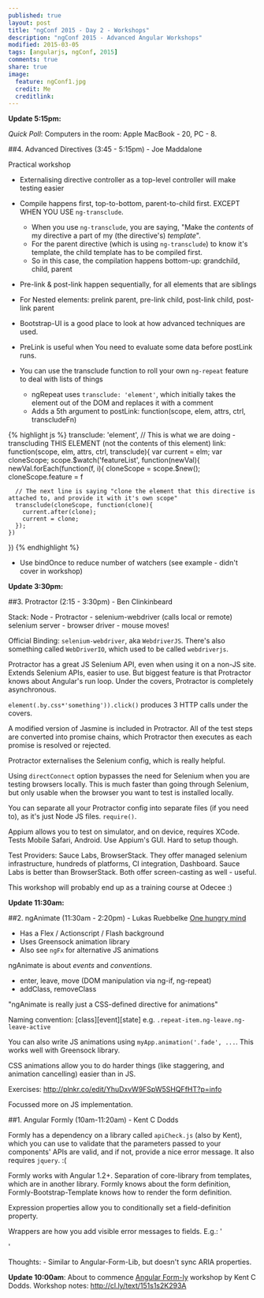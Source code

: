 ```yaml
---
published: true
layout: post
title: "ngConf 2015 - Day 2 - Workshops"
description: "ngConf 2015 - Advanced Angular Workshops"
modified: 2015-03-05
tags: [angularjs, ngConf, 2015]
comments: true
share: true 
image:
  feature: ngConf1.jpg
  credit: Me
  creditlink: 
---
```


**Update 5:15pm:**

*Quick Poll*: Computers in the room: Apple MacBook - 20, PC - 8.

##4. Advanced Directives (3:45 - 5:15pm) - Joe Maddalone

Practical workshop

- Externalising directive controller as a top-level controller will make testing easier
- Compile happens first, top-to-bottom, parent-to-child first. EXCEPT WHEN YOU USE `ng-transclude`. 
  - When you use `ng-transclude`, you are saying, "Make the *contents* of my directive a part of my (the directive's) *template*".
  - For the parent directive (which is using `ng-transclude`) to know it's template, the child template has to be compiled first.
  - So in this case, the compilation happens bottom-up: grandchild, child, parent
- Pre-link & post-link happen sequentially, for all elements that are siblings
- For Nested elements: prelink parent, pre-link child, post-link child, post-link parent
- Bootstrap-UI is a good place to look at how advanced techniques are used.
- PreLink is useful when You need to evaluate some data before postLink runs.
  
- You can use the transclude function to roll your own `ng-repeat` feature to deal with lists of things
  - ngRepeat uses `transclude: 'element'`, which initially takes the element out of the DOM and replaces it with a comment
  - Adds a 5th argument to postLink: function(scope, elem, attrs, ctrl, transcludeFn)

{% highlight js  %}
transclude: 'element',  // This is what we are doing - transcluding THIS ELEMENT (not the contents of this element)
link: function(scope, elm, attrs, ctrl, transclude){
  var current = elm;
  var cloneScope;
  scope.$watch('featureList', function(newVal){
    newVal.forEach(function(f, i){
      cloneScope = scope.$new();
      cloneScope.feature = f
      
      // The next line is saying "clone the element that this directive is attached to, and provide it with it's own scope"
      transclude(cloneScope, function(clone){
        current.after(clone);
        current = clone;
      });
    })
})
{% endhighlight %}

- Use bindOnce to reduce number of watchers (see example - didn't cover in workshop)


**Update 3:30pm:**

##3. Protractor (2:15 - 3:30pm) - Ben Clinkinbeard

Stack: Node - Protractor - selenium-webdriver (calls local or remote) selenium server - browser driver - mouse moves!

Official Binding: `selenium-webdriver`, aka `WebdriverJS`. There's also something called `WebDriverIO`, which used to be called
`webdriverjs`.

Protractor has a great JS Selenium API, even when using it on a non-JS site. Extends Selenium APIs, easier to use. But biggest
feature is that Protractor knows about Angular's run loop. Under the covers, Protractor is completely asynchronous.

`element(.by.css*'something')).click()` produces 3 HTTP calls under the covers.

A modified version of Jasmine is included in Protractor. All of the test steps are converted into promise chains, which
Protractor then executes as each promise is resolved or rejected.

Protractor externalises the Selenium config, which is really helpful.

Using `directConnect` option bypasses the need for Selenium when you are testing browsers locally. This is much faster
than going through Selenium, but only usable when the browser you want to test is installed locally.

You can separate all your Protractor config into separate files (if you need to), as it's just Node JS files. `require()`.
 
Appium allows you to test on simulator, and on device, requires XCode. Tests Mobile Safari, Android. Use Appium's GUI. Hard to setup though.

Test Providers: Sauce Labs, BrowserStack. They offer managed selenium infrastructure, hundreds of platforms, CI integration, Dashboard.
Sauce Labs is better than BrowserStack. Both offer screen-casting as well - useful.

This workshop will probably end up as a training course at Odecee :)


**Update 11:30am:** 

##2. ngAnimate (11:30am - 2:20pm) - Lukas Ruebbelke [One hungry mind](http://onehungrymind.com/)
- Has a Flex / Actionscript / Flash background
- Uses Greensock animation library
- Also see `ngFx` for alternative JS animations

ngAnimate is about *events* and *conventions*.
- enter, leave, move (DOM manipulation via ng-if, ng-repeat)
- addClass, removeClass

"ngAnimate is really just a CSS-defined directive for animations"

Naming convention: \[class\]\[event\]\[state\] e.g. `.repeat-item.ng-leave.ng-leave-active`

You can also write JS animations using `myApp.animation('.fade', ...`. This works well with Greensock library.

CSS animations allow you to do harder things (like staggering, and animation cancelling) easier than in JS.

Exercises: http://plnkr.co/edit/YhuDxvW9FSpW5SHQFfHT?p=info

Focussed more on JS implementation.



##1. Angular Formly (10am-11:20am) - Kent C Dodds

Formly has a dependency on a library called `apiCheck.js` (also by Kent), which you can use to validate that the parameters passed to your
components' APIs are valid, and if not, provide a nice error message. It also requires `jquery`. :(

Formly works with Angular 1.2+. Separation of core-library from templates, which are in another library.
Formly knows about the form definition, Formly-Bootstrap-Template knows how to render the form definition.

Expression properties allow you to conditionally set a field-definition property.

Wrappers are how you add visible error messages to fields. E.g.: '<formly-transclude></formly-transclude><div my-messages="options"></div>'

Thoughts: - Similar to Angular-Form-Lib, but doesn't sync ARIA properties.


**Update 10:00am**: About to commence [Angular Form-ly](https://github.com/formly-js/angular-formly) workshop by Kent C Dodds.
Workshop notes: http://cl.ly/text/151s1s2K293A
